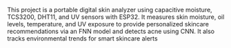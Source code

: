 This project is a portable digital skin analyzer using capacitive moisture, TCS3200, DHT11, and UV sensors with ESP32. It measures skin moisture, oil levels, temperature, and UV exposure to provide personalized skincare recommendations via an FNN model and detects acne using CNN. It also tracks environmental trends for smart skincare alerts
